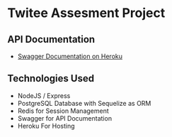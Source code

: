 # Twitee Assesment Project

## API Documentation

- [Swagger Documentation on Heroku](https://aiyeola-twitee-backend.herokuapp.com/api/docs/)

## Technologies Used

- NodeJS / Express
- PostgreSQL Database with Sequelize as ORM
- Redis for Session Management
- Swagger for API Documentation
- Heroku For Hosting
